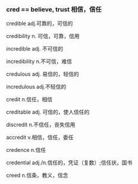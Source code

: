 ### cred == believe, trust 相信，信任

credible adj.可靠的，可信的

credibility n. 可信，可靠，信用

incredible adj. 不可信的

incredibility n.不可信，难信

credulous adj. 易信的，轻信的

incredulous adj.不轻信的

credit n.信任，相信 

creditable adj. 可信的，使人信任的

discredit n.不信任，丧失信用

accredit v.相信，信任，委任

credence n.信任

credential adj./n.信任的，凭证（复数）;信任状，国书

creed n.信条，教义，信念